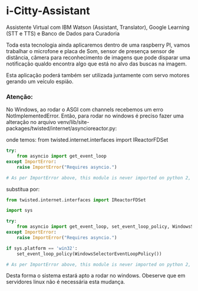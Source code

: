 # i-Citty-Assistant

Assistente Virtual com IBM Watson (Assistant, Translator), Google Learning (STT e TTS) e Banco de Dados para Curadoria

Toda esta tecnologia ainda aplicaremos dentro de uma raspberry PI, vamos trabalhar o microfone e placa de Som, sensor de presença sensor de distância, câmera para reconhecimento de imagens que pode disparar uma notificação qualdo encontra algo que está no alvo das buscas na imagem.

Esta aplicação poderá também ser utilizada juntamente com servo motores gerando um veículo espião.

### Atenção:
No Windows, ao rodar o ASGI com channels recebemos um erro NotImplementedError.
Então, para rodar no windows é preciso fazer uma alteração no arquivo venv/lib/site-packages/twisted/internet/asyncioreactor.py:

onde temos:
from twisted.internet.interfaces import IReactorFDSet
```python
try:
    from asyncio import get_event_loop
except ImportError:
    raise ImportError("Requires asyncio.")

# As per ImportError above, this module is never imported on python 2, but
```
substitua por:
```python
from twisted.internet.interfaces import IReactorFDSet

import sys

try:
    from asyncio import get_event_loop, set_event_loop_policy, WindowsSelectorEventLoopPolicy
except ImportError:
    raise ImportError("Requires asyncio.")

if sys.platform == 'win32':
    set_event_loop_policy(WindowsSelectorEventLoopPolicy())

# As per ImportError above, this module is never imported on python 2, but
```

Desta forma o sistema estará apto a rodar no windows. Obeserve que em servidores linux não é necessária esta mudança.
